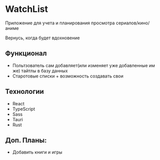 # WatchList
Приложение для учета и планирования просмотра сериалов/кино/аниме

Вернусь, когда будет вдохновение

## Функционал
- Польтзователь сам добавляет(или изменяет уже добавленные им же) тайтлы в базу данных
- Старотовые списки + возможность создавать свои
## Технологии
- React
- TypeScript
- Sass
- Tauri
- Rust
## Доп. Планы:
- Добавить книги и игры
